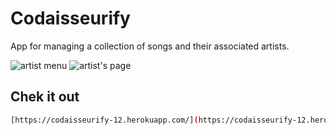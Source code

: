 # Codaisseurify

App for managing a collection of songs and their associated artists.

 <img src="http://res.cloudinary.com/mdfchucknorris/image/upload/v1512379575/Screenshot_from_2017-12-04_10-20-27_xd0kjc.png"
 alt="artist menu" />
 <img src="http://res.cloudinary.com/mdfchucknorris/image/upload/v1512379569/Screenshot_from_2017-12-04_10-20-39_vyp2ao.png"
 alt="artist's page" />

 ## Chek it out

 ```bash
[https://codaisseurify-12.herokuapp.com/](https://codaisseurify-12.herokuapp.com/)
 ```
